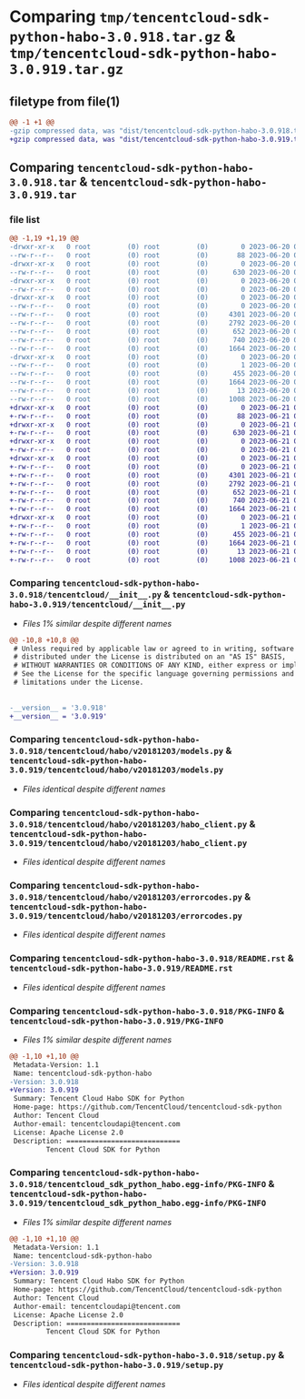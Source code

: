 # Comparing `tmp/tencentcloud-sdk-python-habo-3.0.918.tar.gz` & `tmp/tencentcloud-sdk-python-habo-3.0.919.tar.gz`

## filetype from file(1)

```diff
@@ -1 +1 @@
-gzip compressed data, was "dist/tencentcloud-sdk-python-habo-3.0.918.tar", last modified: Tue Jun 20 02:41:36 2023, max compression
+gzip compressed data, was "dist/tencentcloud-sdk-python-habo-3.0.919.tar", last modified: Wed Jun 21 00:28:15 2023, max compression
```

## Comparing `tencentcloud-sdk-python-habo-3.0.918.tar` & `tencentcloud-sdk-python-habo-3.0.919.tar`

### file list

```diff
@@ -1,19 +1,19 @@
-drwxr-xr-x   0 root         (0) root         (0)        0 2023-06-20 02:41:36.000000 tencentcloud-sdk-python-habo-3.0.918/
--rw-r--r--   0 root         (0) root         (0)       88 2023-06-20 02:41:36.000000 tencentcloud-sdk-python-habo-3.0.918/setup.cfg
-drwxr-xr-x   0 root         (0) root         (0)        0 2023-06-20 02:41:36.000000 tencentcloud-sdk-python-habo-3.0.918/tencentcloud/
--rw-r--r--   0 root         (0) root         (0)      630 2023-06-20 02:41:36.000000 tencentcloud-sdk-python-habo-3.0.918/tencentcloud/__init__.py
-drwxr-xr-x   0 root         (0) root         (0)        0 2023-06-20 02:41:36.000000 tencentcloud-sdk-python-habo-3.0.918/tencentcloud/habo/
--rw-r--r--   0 root         (0) root         (0)        0 2023-06-20 02:41:36.000000 tencentcloud-sdk-python-habo-3.0.918/tencentcloud/habo/__init__.py
-drwxr-xr-x   0 root         (0) root         (0)        0 2023-06-20 02:41:36.000000 tencentcloud-sdk-python-habo-3.0.918/tencentcloud/habo/v20181203/
--rw-r--r--   0 root         (0) root         (0)        0 2023-06-20 02:41:36.000000 tencentcloud-sdk-python-habo-3.0.918/tencentcloud/habo/v20181203/__init__.py
--rw-r--r--   0 root         (0) root         (0)     4301 2023-06-20 02:41:36.000000 tencentcloud-sdk-python-habo-3.0.918/tencentcloud/habo/v20181203/models.py
--rw-r--r--   0 root         (0) root         (0)     2792 2023-06-20 02:41:36.000000 tencentcloud-sdk-python-habo-3.0.918/tencentcloud/habo/v20181203/habo_client.py
--rw-r--r--   0 root         (0) root         (0)      652 2023-06-20 02:41:36.000000 tencentcloud-sdk-python-habo-3.0.918/tencentcloud/habo/v20181203/errorcodes.py
--rw-r--r--   0 root         (0) root         (0)      740 2023-06-20 02:41:36.000000 tencentcloud-sdk-python-habo-3.0.918/README.rst
--rw-r--r--   0 root         (0) root         (0)     1664 2023-06-20 02:41:36.000000 tencentcloud-sdk-python-habo-3.0.918/PKG-INFO
-drwxr-xr-x   0 root         (0) root         (0)        0 2023-06-20 02:41:36.000000 tencentcloud-sdk-python-habo-3.0.918/tencentcloud_sdk_python_habo.egg-info/
--rw-r--r--   0 root         (0) root         (0)        1 2023-06-20 02:41:36.000000 tencentcloud-sdk-python-habo-3.0.918/tencentcloud_sdk_python_habo.egg-info/dependency_links.txt
--rw-r--r--   0 root         (0) root         (0)      455 2023-06-20 02:41:36.000000 tencentcloud-sdk-python-habo-3.0.918/tencentcloud_sdk_python_habo.egg-info/SOURCES.txt
--rw-r--r--   0 root         (0) root         (0)     1664 2023-06-20 02:41:36.000000 tencentcloud-sdk-python-habo-3.0.918/tencentcloud_sdk_python_habo.egg-info/PKG-INFO
--rw-r--r--   0 root         (0) root         (0)       13 2023-06-20 02:41:36.000000 tencentcloud-sdk-python-habo-3.0.918/tencentcloud_sdk_python_habo.egg-info/top_level.txt
--rw-r--r--   0 root         (0) root         (0)     1008 2023-06-20 02:41:36.000000 tencentcloud-sdk-python-habo-3.0.918/setup.py
+drwxr-xr-x   0 root         (0) root         (0)        0 2023-06-21 00:28:15.000000 tencentcloud-sdk-python-habo-3.0.919/
+-rw-r--r--   0 root         (0) root         (0)       88 2023-06-21 00:28:15.000000 tencentcloud-sdk-python-habo-3.0.919/setup.cfg
+drwxr-xr-x   0 root         (0) root         (0)        0 2023-06-21 00:28:15.000000 tencentcloud-sdk-python-habo-3.0.919/tencentcloud/
+-rw-r--r--   0 root         (0) root         (0)      630 2023-06-21 00:28:15.000000 tencentcloud-sdk-python-habo-3.0.919/tencentcloud/__init__.py
+drwxr-xr-x   0 root         (0) root         (0)        0 2023-06-21 00:28:15.000000 tencentcloud-sdk-python-habo-3.0.919/tencentcloud/habo/
+-rw-r--r--   0 root         (0) root         (0)        0 2023-06-21 00:28:15.000000 tencentcloud-sdk-python-habo-3.0.919/tencentcloud/habo/__init__.py
+drwxr-xr-x   0 root         (0) root         (0)        0 2023-06-21 00:28:15.000000 tencentcloud-sdk-python-habo-3.0.919/tencentcloud/habo/v20181203/
+-rw-r--r--   0 root         (0) root         (0)        0 2023-06-21 00:28:15.000000 tencentcloud-sdk-python-habo-3.0.919/tencentcloud/habo/v20181203/__init__.py
+-rw-r--r--   0 root         (0) root         (0)     4301 2023-06-21 00:28:15.000000 tencentcloud-sdk-python-habo-3.0.919/tencentcloud/habo/v20181203/models.py
+-rw-r--r--   0 root         (0) root         (0)     2792 2023-06-21 00:28:15.000000 tencentcloud-sdk-python-habo-3.0.919/tencentcloud/habo/v20181203/habo_client.py
+-rw-r--r--   0 root         (0) root         (0)      652 2023-06-21 00:28:15.000000 tencentcloud-sdk-python-habo-3.0.919/tencentcloud/habo/v20181203/errorcodes.py
+-rw-r--r--   0 root         (0) root         (0)      740 2023-06-21 00:28:15.000000 tencentcloud-sdk-python-habo-3.0.919/README.rst
+-rw-r--r--   0 root         (0) root         (0)     1664 2023-06-21 00:28:15.000000 tencentcloud-sdk-python-habo-3.0.919/PKG-INFO
+drwxr-xr-x   0 root         (0) root         (0)        0 2023-06-21 00:28:15.000000 tencentcloud-sdk-python-habo-3.0.919/tencentcloud_sdk_python_habo.egg-info/
+-rw-r--r--   0 root         (0) root         (0)        1 2023-06-21 00:28:15.000000 tencentcloud-sdk-python-habo-3.0.919/tencentcloud_sdk_python_habo.egg-info/dependency_links.txt
+-rw-r--r--   0 root         (0) root         (0)      455 2023-06-21 00:28:15.000000 tencentcloud-sdk-python-habo-3.0.919/tencentcloud_sdk_python_habo.egg-info/SOURCES.txt
+-rw-r--r--   0 root         (0) root         (0)     1664 2023-06-21 00:28:15.000000 tencentcloud-sdk-python-habo-3.0.919/tencentcloud_sdk_python_habo.egg-info/PKG-INFO
+-rw-r--r--   0 root         (0) root         (0)       13 2023-06-21 00:28:15.000000 tencentcloud-sdk-python-habo-3.0.919/tencentcloud_sdk_python_habo.egg-info/top_level.txt
+-rw-r--r--   0 root         (0) root         (0)     1008 2023-06-21 00:28:15.000000 tencentcloud-sdk-python-habo-3.0.919/setup.py
```

### Comparing `tencentcloud-sdk-python-habo-3.0.918/tencentcloud/__init__.py` & `tencentcloud-sdk-python-habo-3.0.919/tencentcloud/__init__.py`

 * *Files 1% similar despite different names*

```diff
@@ -10,8 +10,8 @@
 # Unless required by applicable law or agreed to in writing, software
 # distributed under the License is distributed on an "AS IS" BASIS,
 # WITHOUT WARRANTIES OR CONDITIONS OF ANY KIND, either express or implied.
 # See the License for the specific language governing permissions and
 # limitations under the License.
 
 
-__version__ = '3.0.918'
+__version__ = '3.0.919'
```

### Comparing `tencentcloud-sdk-python-habo-3.0.918/tencentcloud/habo/v20181203/models.py` & `tencentcloud-sdk-python-habo-3.0.919/tencentcloud/habo/v20181203/models.py`

 * *Files identical despite different names*

### Comparing `tencentcloud-sdk-python-habo-3.0.918/tencentcloud/habo/v20181203/habo_client.py` & `tencentcloud-sdk-python-habo-3.0.919/tencentcloud/habo/v20181203/habo_client.py`

 * *Files identical despite different names*

### Comparing `tencentcloud-sdk-python-habo-3.0.918/tencentcloud/habo/v20181203/errorcodes.py` & `tencentcloud-sdk-python-habo-3.0.919/tencentcloud/habo/v20181203/errorcodes.py`

 * *Files identical despite different names*

### Comparing `tencentcloud-sdk-python-habo-3.0.918/README.rst` & `tencentcloud-sdk-python-habo-3.0.919/README.rst`

 * *Files identical despite different names*

### Comparing `tencentcloud-sdk-python-habo-3.0.918/PKG-INFO` & `tencentcloud-sdk-python-habo-3.0.919/PKG-INFO`

 * *Files 1% similar despite different names*

```diff
@@ -1,10 +1,10 @@
 Metadata-Version: 1.1
 Name: tencentcloud-sdk-python-habo
-Version: 3.0.918
+Version: 3.0.919
 Summary: Tencent Cloud Habo SDK for Python
 Home-page: https://github.com/TencentCloud/tencentcloud-sdk-python
 Author: Tencent Cloud
 Author-email: tencentcloudapi@tencent.com
 License: Apache License 2.0
 Description: ============================
         Tencent Cloud SDK for Python
```

### Comparing `tencentcloud-sdk-python-habo-3.0.918/tencentcloud_sdk_python_habo.egg-info/PKG-INFO` & `tencentcloud-sdk-python-habo-3.0.919/tencentcloud_sdk_python_habo.egg-info/PKG-INFO`

 * *Files 1% similar despite different names*

```diff
@@ -1,10 +1,10 @@
 Metadata-Version: 1.1
 Name: tencentcloud-sdk-python-habo
-Version: 3.0.918
+Version: 3.0.919
 Summary: Tencent Cloud Habo SDK for Python
 Home-page: https://github.com/TencentCloud/tencentcloud-sdk-python
 Author: Tencent Cloud
 Author-email: tencentcloudapi@tencent.com
 License: Apache License 2.0
 Description: ============================
         Tencent Cloud SDK for Python
```

### Comparing `tencentcloud-sdk-python-habo-3.0.918/setup.py` & `tencentcloud-sdk-python-habo-3.0.919/setup.py`

 * *Files identical despite different names*


